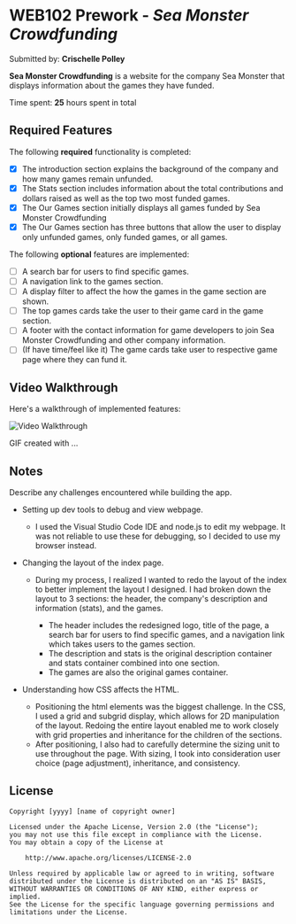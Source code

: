 # WEB102 Prework - *Sea Monster Crowdfunding*

Submitted by: **Crischelle Polley**

**Sea Monster Crowdfunding** is a website for the company Sea Monster that displays information about the games they have funded.

Time spent: **25** hours spent in total

## Required Features

The following **required** functionality is completed:

* [x] The introduction section explains the background of the company and how many games remain unfunded.
* [x] The Stats section includes information about the total contributions and dollars raised as well as the top two most funded games.
* [x] The Our Games section initially displays all games funded by Sea Monster Crowdfunding
* [x] The Our Games section has three buttons that allow the user to display only unfunded games, only funded games, or all games.

The following **optional** features are implemented:

<!-- * [ ] List anything else that you can get done to improve the app functionality! -->
* [ ] A search bar for users to find specific games.
* [ ] A navigation link to the games section.
* [ ] A display filter to affect the how the games in the game section are shown.
* [ ] The top games cards take the user to their game card in the game section.
* [ ] A footer with the contact information for game developers to join Sea Monster Crowdfunding and other company information.
* [ ] (If have time/feel like it) The game cards take user to respective game page where they can fund it.

## Video Walkthrough

Here's a walkthrough of implemented features:

<img src='http://i.imgur.com/link/to/your/gif/file.gif' title='Video Walkthrough' width='' alt='Video Walkthrough' />

<!-- Replace this with whatever GIF tool you used! -->
GIF created with ...  
<!-- Recommended tools:
[Kap](https://getkap.co/) for macOS
[ScreenToGif](https://www.screentogif.com/) for Windows
[peek](https://github.com/phw/peek) for Linux. -->

## Notes

Describe any challenges encountered while building the app.
* Setting up dev tools to debug and view webpage.
    * I used the Visual Studio Code IDE and node.js to edit my webpage. It was not reliable to use these for debugging, so I decided to use my browser instead.

* Changing the layout of the index page.
    * During my process, I realized I wanted to redo the layout of the index to better implement the layout I designed.
      I had broken down the layout to 3 sections: the header, the company's description and information (stats), and the games.
      
        * The header includes the redesigned logo, title of the page, a search bar for users to find specific games, and a navigation link which takes users
    to the games section.
        * The description and stats is the original description container and stats container combined into one section.
        * The games are also the original games container.

* Understanding how CSS affects the HTML.
    * Positioning the html elements was the biggest challenge. In the CSS, I used a grid and subgrid display, which allows for 2D manipulation of the layout.
  Redoing the entire layout enabled me to work closely with grid properties and inheritance for the children of the sections.
    * After positioning, I also had to carefully determine the sizing unit to use throughout the page. With sizing, I took into consideration user
  choice (page adjustment), inheritance, and consistency.

## License

    Copyright [yyyy] [name of copyright owner]

    Licensed under the Apache License, Version 2.0 (the "License");
    you may not use this file except in compliance with the License.
    You may obtain a copy of the License at

        http://www.apache.org/licenses/LICENSE-2.0

    Unless required by applicable law or agreed to in writing, software
    distributed under the License is distributed on an "AS IS" BASIS,
    WITHOUT WARRANTIES OR CONDITIONS OF ANY KIND, either express or implied.
    See the License for the specific language governing permissions and
    limitations under the License.
